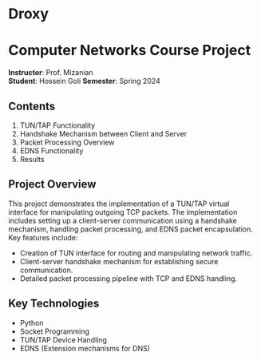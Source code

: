 # Droxy 
# Computer Networks Course Project

**Instructor**: Prof. Mizanian  
**Student**: Hossein Goli 
**Semester**: Spring 2024

## Contents
1. TUN/TAP Functionality
2. Handshake Mechanism between Client and Server
3. Packet Processing Overview
4. EDNS Functionality
5. Results

## Project Overview

This project demonstrates the implementation of a TUN/TAP virtual interface for manipulating outgoing TCP packets. The implementation includes setting up a client-server communication using a handshake mechanism, handling packet processing, and EDNS packet encapsulation. Key features include:

- Creation of TUN interface for routing and manipulating network traffic.
- Client-server handshake mechanism for establishing secure communication.
- Detailed packet processing pipeline with TCP and EDNS handling.

## Key Technologies
- Python
- Socket Programming
- TUN/TAP Device Handling
- EDNS (Extension mechanisms for DNS)
